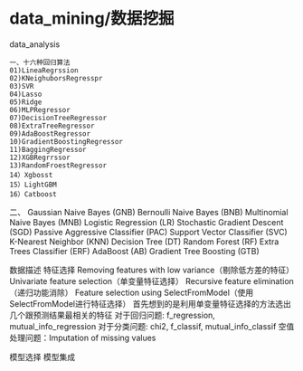 # data_mining/数据挖掘
data_analysis

	一、十六种回归算法
	01)LineaRegrssion
	02)KNeighuborsRegresspr
	03)SVR
	04)Lasso
	05)Ridge
	06)MLPRegressor
	07)DecisionTreeRegressor
	08)ExtraTreeRegressor
	09)AdaBoostRegressor
	10)GradientBoostingRegressor
	11)BaggingRegressor
	12)XGBRegrrssor
	13)RandomFroestRegressor
	14）Xgbosst
	15）LightGBM
	16）Catboost
	
二、
	Gaussian Naive Bayes (GNB)
	Bernoulli Naive Bayes (BNB)
	Multinomial Naive Bayes (MNB)
	Logistic Regression (LR)
	Stochastic Gradient Descent (SGD)
	Passive Aggressive Classifier (PAC)
	Support Vector Classifier (SVC)
	K-Nearest Neighbor (KNN)
	Decision Tree (DT)
	Random Forest (RF)
	Extra Trees Classifier (ERF)
	AdaBoost (AB)
	Gradient Tree Boosting (GTB)
	
数据描述
特征选择
	Removing features with low variance（剔除低方差的特征）
	Univariate feature selection（单变量特征选择）
	Recursive feature elimination（递归功能消除）
	Feature selection using SelectFromModel（使用SelectFromModel进行特征选择）
		首先想到的是利用单变量特征选择的方法选出几个跟预测结果最相关的特征
		对于回归问题: f_regression, mutual_info_regression
		对于分类问题: chi2, f_classif, mutual_info_classif
		空值处理问题：Imputation of missing values


模型选择
模型集成
